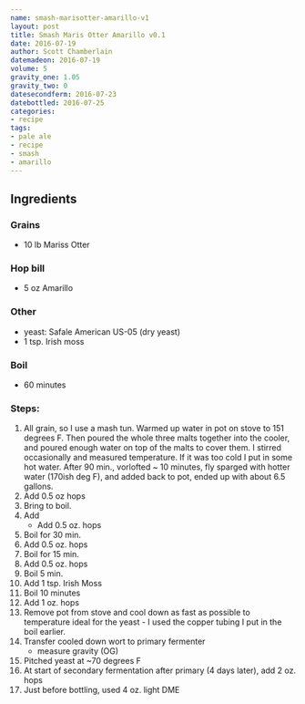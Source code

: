```yaml
---
name: smash-marisotter-amarillo-v1
layout: post
title: Smash Maris Otter Amarillo v0.1
date: 2016-07-19
author: Scott Chamberlain
datemadeon: 2016-07-19
volume: 5
gravity_one: 1.05
gravity_two: 0
datesecondferm: 2016-07-23
datebottled: 2016-07-25
categories:
- recipe
tags:
- pale ale
- recipe
- smash
- amarillo
---
```


## Ingredients

### Grains

+ 10 lb Mariss Otter

### Hop bill

+ 5 oz Amarillo

### Other

* yeast: Safale American US-05 (dry yeast)
* 1 tsp. Irish moss

### Boil

* 60 minutes

### Steps:

1. All grain, so I use a mash tun. Warmed up water in pot on stove to 151 degrees F. Then poured the whole three malts together into the cooler, and poured enough water on top of the malts to cover them.  I stirred occasionally and measured temperature. If it was too cold I put in some hot water.  After 90 min., vorlofted ~ 10 minutes, fly sparged with hotter water (170ish deg F), and added back to pot, ended up with about 6.5 gallons.
2. Add 0.5 oz hops
3. Bring to boil.
3. Add
	+ Add 0.5 oz. hops
4. Boil for 30 min.
5. Add 0.5 oz. hops
6. Boil for 15 min.
5. Add 0.5 oz. hops
5. Boil 5 min.
8. Add 1 tsp. Irish Moss
9. Boil 10 minutes
10. Add 1 oz. hops
12. Remove pot from stove and cool down as fast as possible to temperature ideal for the yeast - I used the copper tubing I put in the boil earlier.
13. Transfer cooled down wort to primary fermenter
	* measure gravity (OG)
14. Pitched yeast at ~70 degrees F
15. At start of secondary fermentation after primary (4 days later), add 2 oz. hops
16. Just before bottling, used 4 oz. light DME
